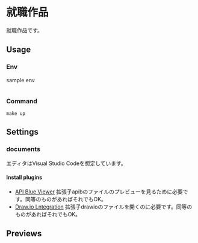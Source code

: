 # 就職作品
就職作品です。

## Usage
### Env
sample env
```env

```

### Command
```
make up
```

## Settings

### documents
エディタはVisual Studio Codeを想定しています。

#### Install plugins
- [API Blue Viewer](https://marketplace.visualstudio.com/items?itemName=develiteio.api-blueprint-viewer) 拡張子apibのファイルのプレビューを見るために必要です。同等のものがあればそれでもOK。
- [Draw.io Lntegration](https://marketplace.visualstudio.com/items?itemName=hediet.vscode-drawio) 拡張子drawioのファイルを開くのに必要です。同等のものがあればそれでもOK。

## Previews